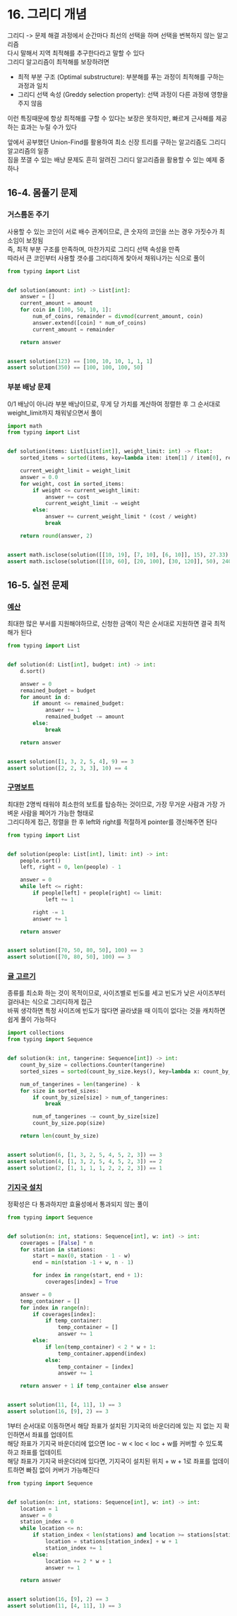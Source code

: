 # 16. 그리디 개념

그리디 -> 문제 해결 과정에서 순간마다 최선의 선택을 하며 선택을 번복하지 않는 알고리즘  
다시 말해서 지역 최적해를 추구한다라고 말할 수 있다  
그리디 알고리즘이 최적해를 보장하려면 

- 최적 부분 구조 (Optimal substructure): 부분해를 푸는 과정이 최적해를 구하는 과정과 일치
- 그리디 선택 속성 (Greddy selection property): 선택 과정이 다른 과정에 영향을 주지 않음

이런 특징때문에 항상 최적해를 구할 수 있다는 보장은 못하지만, 빠르게 근사해를 제공하는 효과는 누릴 수가 있다

앞에서 공부했던 Union-Find를 활용하여 최소 신장 트리를 구하는 알고리즘도 그리디 알고리즘의 일종  
짐을 쪼갤 수 있는 배낭 문제도 흔히 알려진 그리디 알고리즘을 활용할 수 있는 예제 중 하나

## 16-4. 몸풀기 문제

### 거스름돈 주기

사용할 수 있는 코인이 서로 배수 관계이므로, 큰 숫자의 코인을 쓰는 경우 가짓수가 최소임이 보장됨  
즉, 최적 부분 구조를 만족하며, 마찬가지로 그리디 선택 속성을 만족  
따라서 큰 코인부터 사용할 갯수를 그리디하게 찾아서 채워나가는 식으로 풀이  

```python
from typing import List


def solution(amount: int) -> List[int]:
    answer = []
    current_amount = amount
    for coin in [100, 50, 10, 1]:
        num_of_coins, remainder = divmod(current_amount, coin)
        answer.extend([coin] * num_of_coins)
        current_amount = remainder

    return answer


assert solution(123) == [100, 10, 10, 1, 1, 1]
assert solution(350) == [100, 100, 100, 50]
```

### 부분 배낭 문제

0/1 배낭이 아니라 부분 배낭이므로, 무게 당 가치를 계산하여 정렬한 후 그 순서대로 weight_limit까지 채워넣으면서 풀이

```python
import math
from typing import List


def solution(items: List[List[int]], weight_limit: int) -> float:
    sorted_items = sorted(items, key=lambda item: item[1] / item[0], reverse=True)

    current_weight_limit = weight_limit
    answer = 0.0
    for weight, cost in sorted_items:
        if weight <= current_weight_limit:
            answer += cost
            current_weight_limit -= weight
        else:
            answer += current_weight_limit * (cost / weight)
            break

    return round(answer, 2)


assert math.isclose(solution([[10, 19], [7, 10], [6, 10]], 15), 27.33)
assert math.isclose(solution([[10, 60], [20, 100], [30, 120]], 50), 240)
```

## 16-5. 실전 문제

### [예산](https://school.programmers.co.kr/learn/courses/30/lessons/12982)

최대한 많은 부서를 지원해야하므로, 신청한 금액이 작은 순서대로 지원하면 결국 최적해가 된다  

```python
from typing import List


def solution(d: List[int], budget: int) -> int:
    d.sort()

    answer = 0
    remained_budget = budget
    for amount in d:
        if amount <= remained_budget:
            answer += 1
            remained_budget -= amount
        else:
            break

    return answer


assert solution([1, 3, 2, 5, 4], 9) == 3
assert solution([2, 2, 3, 3], 10) == 4
```

### [구명보트](https://school.programmers.co.kr/learn/courses/30/lessons/42885)

최대한 2명씩 태워야 최소한의 보트를 탑승하는 것이므로, 가장 무거운 사람과 가장 가벼운 사람을 페어가 가능한 형태로  
그리디하게 접근, 정렬을 한 후 left와 right를 적절하게 pointer를 갱신해주면 된다

```python
from typing import List


def solution(people: List[int], limit: int) -> int:
    people.sort()
    left, right = 0, len(people) - 1

    answer = 0
    while left <= right:
        if people[left] + people[right] <= limit:
            left += 1

        right -= 1
        answer += 1

    return answer


assert solution([70, 50, 80, 50], 100) == 3
assert solution([70, 80, 50], 100) == 3
```

### [귤 고르기](https://school.programmers.co.kr/learn/courses/30/lessons/138476)

종류를 최소화 하는 것이 목적이므로, 사이즈별로 빈도를 세고 빈도가 낮은 사이즈부터 걸러내는 식으로 그리디하게 접근  
바꿔 생각하면 특정 사이즈에 빈도가 많다면 골라냈을 때 이득이 없다는 것을 캐치하면 쉽게 풀이 가능하다

```python
import collections
from typing import Sequence


def solution(k: int, tangerine: Sequence[int]) -> int:
    count_by_size = collections.Counter(tangerine)
    sorted_sizes = sorted(count_by_size.keys(), key=lambda x: count_by_size[x])

    num_of_tangerines = len(tangerine) - k
    for size in sorted_sizes:
        if count_by_size[size] > num_of_tangerines:
            break

        num_of_tangerines -= count_by_size[size]
        count_by_size.pop(size)

    return len(count_by_size)


assert solution(6, [1, 3, 2, 5, 4, 5, 2, 3]) == 3
assert solution(4, [1, 3, 2, 5, 4, 5, 2, 3]) == 2
assert solution(2, [1, 1, 1, 1, 2, 2, 2, 3]) == 1
```

### [기지국 설치](https://school.programmers.co.kr/learn/courses/30/lessons/12979)

정확성은 다 통과하지만 효율성에서 통과되지 않는 풀이

```python
from typing import Sequence


def solution(n: int, stations: Sequence[int], w: int) -> int:
    coverages = [False] * n
    for station in stations:
        start = max(0, station - 1 - w)
        end = min(station -1 + w, n - 1)

        for index in range(start, end + 1):
            coverages[index] = True

    answer = 0
    temp_container = []
    for index in range(n):
        if coverages[index]:
            if temp_container:
                temp_container = []
                answer += 1
        else:
            if len(temp_container) < 2 * w + 1:
                temp_container.append(index)
            else:
                temp_container = [index]
                answer += 1

    return answer + 1 if temp_container else answer


assert solution(11, [4, 11], 1) == 3
assert solution(16, [9], 2) == 3
```

1부터 순서대로 이동하면서 해당 좌표가 설치된 기지국의 바운더리에 있는 지 없는 지 확인하면서 좌표를 업데이트  
해당 좌표가 기지국 바운더리에 없으면 loc - w < loc < loc + w를 커버할 수 있도록 하고 좌표를 업데이트  
해당 좌표가 기지국 바운더리에 있다면, 기지국이 설치된 위치 + w + 1로 좌표를 업데이트하면 빠짐 없이 커버가 가능해진다  

```python
from typing import Sequence


def solution(n: int, stations: Sequence[int], w: int) -> int:
    location = 1
    answer = 0
    station_index = 0
    while location <= n:
        if station_index < len(stations) and location >= stations[station_index] - w:
            location = stations[station_index] + w + 1
            station_index += 1
        else:
            location += 2 * w + 1
            answer += 1

    return answer


assert solution(16, [9], 2) == 3
assert solution(11, [4, 11], 1) == 3
```